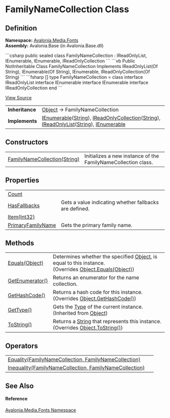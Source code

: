 # FamilyNameCollection Class




## Definition
**Namespace:** <a href="N_Avalonia_Media_Fonts">Avalonia.Media.Fonts</a>  
**Assembly:** Avalonia.Base (in Avalonia.Base.dll)

<Tabs groupId="api-code-preview">
<TabItem value="csharp" label="C#">
```csharp
public sealed class FamilyNameCollection : IReadOnlyList<string>, 
	IEnumerable<string>, IEnumerable, IReadOnlyCollection<string>
```
</TabItem>
<TabItem value="vb" label="VB">
```vb
Public NotInheritable Class FamilyNameCollection
	Implements IReadOnlyList(Of String), IEnumerable(Of String), 
	IEnumerable, IReadOnlyCollection(Of String)
```
</TabItem>
<TabItem value="fsharp" label="F#">
```fsharp
[<SealedAttribute>]
type FamilyNameCollection = 
    class
        interface IReadOnlyList<string>
        interface IEnumerable<string>
        interface IEnumerable
        interface IReadOnlyCollection<string>
    end
```
</TabItem>
</Tabs>



<a href="https://github.com/AvaloniaUI/Avalonia/tree/master/src/Avalonia.Base/Media/Fonts/FamilyNameCollection.cs" title="View the source code">View Source</a>

<table>
<tr><td><strong>Inheritance</strong></td><td><a href="https://learn.microsoft.com/dotnet/api/system.object" target="_blank" rel="noopener noreferrer">Object</a>  →  FamilyNameCollection</td></tr>
<tr><td><strong>Implements</strong></td><td><a href="https://learn.microsoft.com/dotnet/api/system.collections.generic.ienumerable-1" target="_blank" rel="noopener noreferrer">IEnumerable</a>(<a href="https://learn.microsoft.com/dotnet/api/system.string" target="_blank" rel="noopener noreferrer">String</a>), <a href="https://learn.microsoft.com/dotnet/api/system.collections.generic.ireadonlycollection-1" target="_blank" rel="noopener noreferrer">IReadOnlyCollection</a>(<a href="https://learn.microsoft.com/dotnet/api/system.string" target="_blank" rel="noopener noreferrer">String</a>), <a href="https://learn.microsoft.com/dotnet/api/system.collections.generic.ireadonlylist-1" target="_blank" rel="noopener noreferrer">IReadOnlyList</a>(<a href="https://learn.microsoft.com/dotnet/api/system.string" target="_blank" rel="noopener noreferrer">String</a>), <a href="https://learn.microsoft.com/dotnet/api/system.collections.ienumerable" target="_blank" rel="noopener noreferrer">IEnumerable</a></td></tr>
</table>



## Constructors
<table>
<tr>
<td><a href="M_Avalonia_Media_Fonts_FamilyNameCollection__ctor">FamilyNameCollection(String)</a></td>
<td>Initializes a new instance of the FamilyNameCollection class.</td>
</tr>
</table>

## Properties
<table>
<tr>
<td><a href="P_Avalonia_Media_Fonts_FamilyNameCollection_Count">Count</a></td>
<td> </td>
</tr>
<tr>
<td><a href="P_Avalonia_Media_Fonts_FamilyNameCollection_HasFallbacks">HasFallbacks</a></td>
<td>Gets a value indicating whether fallbacks are defined.</td>
</tr>
<tr>
<td><a href="P_Avalonia_Media_Fonts_FamilyNameCollection_Item">Item(Int32)</a></td>
<td> </td>
</tr>
<tr>
<td><a href="P_Avalonia_Media_Fonts_FamilyNameCollection_PrimaryFamilyName">PrimaryFamilyName</a></td>
<td>Gets the primary family name.</td>
</tr>
</table>

## Methods
<table>
<tr>
<td><a href="M_Avalonia_Media_Fonts_FamilyNameCollection_Equals">Equals(Object)</a></td>
<td>Determines whether the specified <a href="https://learn.microsoft.com/dotnet/api/system.object" target="_blank" rel="noopener noreferrer">Object</a>, is equal to this instance.<br />(Overrides <a href="https://learn.microsoft.com/dotnet/api/system.object.equals#system-object-equals(system-object)" target="_blank" rel="noopener noreferrer">Object.Equals(Object)</a>)</td>
</tr>
<tr>
<td><a href="M_Avalonia_Media_Fonts_FamilyNameCollection_GetEnumerator">GetEnumerator()</a></td>
<td>Returns an enumerator for the name collection.</td>
</tr>
<tr>
<td><a href="M_Avalonia_Media_Fonts_FamilyNameCollection_GetHashCode">GetHashCode()</a></td>
<td>Returns a hash code for this instance.<br />(Overrides <a href="https://learn.microsoft.com/dotnet/api/system.object.gethashcode" target="_blank" rel="noopener noreferrer">Object.GetHashCode()</a>)</td>
</tr>
<tr>
<td><a href="https://learn.microsoft.com/dotnet/api/system.object.gettype" target="_blank" rel="noopener noreferrer">GetType()</a></td>
<td>Gets the <a href="https://learn.microsoft.com/dotnet/api/system.type" target="_blank" rel="noopener noreferrer">Type</a> of the current instance.<br />(Inherited from <a href="https://learn.microsoft.com/dotnet/api/system.object" target="_blank" rel="noopener noreferrer">Object</a>)</td>
</tr>
<tr>
<td><a href="M_Avalonia_Media_Fonts_FamilyNameCollection_ToString">ToString()</a></td>
<td>Returns a <a href="https://learn.microsoft.com/dotnet/api/system.string" target="_blank" rel="noopener noreferrer">String</a> that represents this instance.<br />(Overrides <a href="https://learn.microsoft.com/dotnet/api/system.object.tostring" target="_blank" rel="noopener noreferrer">Object.ToString()</a>)</td>
</tr>
</table>

## Operators
<table>
<tr>
<td><a href="M_Avalonia_Media_Fonts_FamilyNameCollection_op_Equality">Equality(FamilyNameCollection, FamilyNameCollection)</a></td>
<td> </td>
</tr>
<tr>
<td><a href="M_Avalonia_Media_Fonts_FamilyNameCollection_op_Inequality">Inequality(FamilyNameCollection, FamilyNameCollection)</a></td>
<td> </td>
</tr>
</table>

## See Also


#### Reference
<a href="N_Avalonia_Media_Fonts">Avalonia.Media.Fonts Namespace</a>  

